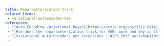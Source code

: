 ```yaml
---
title: Reparameterization trick
related_terms:
 - variational-autoencoder-vae
references:
 - "[Auto-Encoding Variational Bayes](https://arxiv.org/abs/1312.6114)"
 - "[How does the reparameterization trick for VAEs work and why is it important? - Cross Validated](https://stats.stackexchange.com/questions/199605/how-does-the-reparameterization-trick-for-vaes-work-and-why-is-it-important)"
 - "[Variational Auto-Encoders and Extensions - NIPS 2015 workshop](http://dpkingma.com/wordpress/wp-content/uploads/2015/12/talk_nips_workshop_2015.pdf)"
---
```

